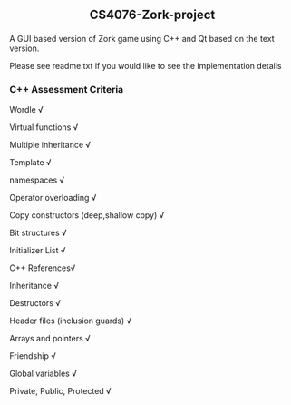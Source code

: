 ## <p align="center"> CS4076-Zork-project </p>
A GUI based version of Zork game using C++ and Qt based on the text version.

Please see readme.txt if you would like to see the implementation details

### C++ Assessment Criteria

Wordle √

Virtual functions √

Multiple inheritance √

Template √

namespaces √

Operator overloading √

Copy constructors (deep,shallow copy) √

Bit structures √

Initializer List √

C++ References√

Inheritance √

Destructors √

Header files (inclusion guards) √

Arrays and pointers √

Friendship √

Global variables √

Private, Public, Protected √
